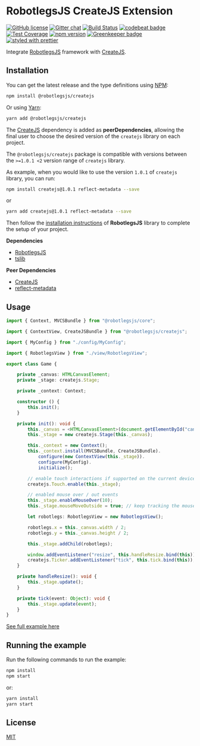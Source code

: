 RobotlegsJS CreateJS Extension
===

[![GitHub license](https://img.shields.io/badge/license-MIT-green.svg)](https://github.com/RobotlegsJS/RobotlegsJS-CreateJS/blob/master/LICENSE)
[![Gitter chat](https://badges.gitter.im/RobotlegsJS/RobotlegsJS.svg)](https://gitter.im/RobotlegsJS/RobotlegsJS)
[![Build Status](https://travis-ci.org/RobotlegsJS/RobotlegsJS-CreateJS.svg?branch=master)](https://travis-ci.org/RobotlegsJS/RobotlegsJS-CreateJS)
[![codebeat badge](https://codebeat.co/badges/e8be9dff-117b-436d-92c4-1b91aed35e33)](https://codebeat.co/projects/github-com-robotlegsjs-robotlegsjs-createjs-master)
[![Test Coverage](https://api.codeclimate.com/v1/badges/e8d37f3f011c6d211083/test_coverage)](https://codeclimate.com/github/RobotlegsJS/RobotlegsJS-CreateJS/test_coverage)
[![npm version](https://badge.fury.io/js/%40robotlegsjs%2Fcreatejs.svg)](https://badge.fury.io/js/%40robotlegsjs%2Fcreatejs)
[![Greenkeeper badge](https://badges.greenkeeper.io/RobotlegsJS/RobotlegsJS-CreateJS.svg)](https://greenkeeper.io/)
[![styled with prettier](https://img.shields.io/badge/styled_with-prettier-ff69b4.svg)](https://github.com/prettier/prettier)

Integrate [RobotlegsJS](https://github.com/RobotlegsJS/RobotlegsJS)
framework with [CreateJS](https://github.com/CreateJS/Combined).

Installation
---

You can get the latest release and the type definitions using [NPM](https://www.npmjs.com/):

```bash
npm install @robotlegsjs/createjs
```

Or using [Yarn](https://yarnpkg.com/en/):

```bash
yarn add @robotlegsjs/createjs
```

The [CreateJS](https://github.com/CreateJS/Combined) dependency is added as **peerDependencies**,
allowing the final user to choose the desired version of the `createjs` library on each project.

The `@robotlegsjs/createjs` package is compatible with versions between the `>=1.0.1 <2` version range of `createjs` library.

As example, when you would like to use the version `1.0.1` of `createjs` library, you can run:

```bash
npm install createjs@1.0.1 reflect-metadata --save
```

or

```bash
yarn add createjs@1.0.1 reflect-metadata --save
```

Then follow the [installation instructions](https://github.com/RobotlegsJS/RobotlegsJS/blob/master/README.md#installation) of **RobotlegsJS** library to complete the setup of your project.

**Dependencies**

+ [RobotlegsJS](https://github.com/RobotlegsJS/RobotlegsJS)
+ [tslib](https://github.com/Microsoft/tslib)

**Peer Dependencies**

+ [CreateJS](https://github.com/CreateJS/Combined)
+ [reflect-metadata](https://github.com/rbuckton/reflect-metadata)

Usage
---

```typescript
import { Context, MVCSBundle } from "@robotlegsjs/core";

import { ContextView, CreateJSBundle } from "@robotlegsjs/createjs";

import { MyConfig } from "./config/MyConfig";

import { RobotlegsView } from "./view/RobotlegsView";

export class Game {

    private _canvas: HTMLCanvasElement;
    private _stage: createjs.Stage;

    private _context: Context;

    constructor () {
        this.init();
    }

    private init(): void {
        this._canvas = <HTMLCanvasElement>(document.getElementById("canvas"));
        this._stage = new createjs.Stage(this._canvas);

        this._context = new Context();
        this._context.install(MVCSBundle, CreateJSBundle).
            configure(new ContextView(this._stage)).
            configure(MyConfig).
            initialize();

        // enable touch interactions if supported on the current device:
        createjs.Touch.enable(this._stage);

        // enabled mouse over / out events
        this._stage.enableMouseOver(10);
        this._stage.mouseMoveOutside = true; // keep tracking the mouse even when it leaves the canvas

        let robotlegs: RobotlegsView = new RobotlegsView();

        robotlegs.x = this._canvas.width / 2;
        robotlegs.y = this._canvas.height / 2;

        this._stage.addChild(robotlegs);

        window.addEventListener("resize", this.handleResize.bind(this));
        createjs.Ticker.addEventListener("tick", this.tick.bind(this));
    }

    private handleResize(): void {
        this._stage.update();
    }

    private tick(event: Object): void {
        this._stage.update(event);
    }
}
```

[See full example here](example/index.ts)

Running the example
---

Run the following commands to run the example:

```bash
npm install
npm start
```

or:

```bash
yarn install
yarn start
```

License
---

[MIT](LICENSE)
